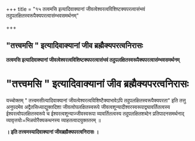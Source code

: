 +++
title = "१५ तत्वमसि इत्यादिवाक्यानां जीवत्वेश्वरत्वविशिष्टक्यपरत्वासंभवं तदुपलक्षितस्वरूपैक्यपरत्वासंम्भवसमर्थनम्"

+++


## "तत्त्वमसि " इत्यादिवाक्यानां जीव ब्रह्मैक्यपरत्वनिरासः

**तत्वमसि इत्यादिवाक्यानां जीवत्वेश्वरत्वविशिष्टक्यपरत्वासंभवं तदुपलक्षितस्वरूपैक्यपरत्वासंम्भवसमर्थनम्**

# "तत्त्वमसि " इत्यादिवाक्यानां जीव ब्रह्मैक्यपरत्वनिरासः 

यच्चोक्तम् " तत्त्वमसीत्यादिवाक्यानां जीवत्वेश्वरत्वविशिष्टैक्याभावेऽपि तदुपलक्षितस्वरूपैक्यपरता" इति तत्तु अनुपदमेव अद्वैतसिध्याद्युक्तदिशा जीवत्वोपलक्षितस्वरूपे जीवत्वशून्यादीश्वरस्वरूपाद्व्यावर्तितत्वस्य ईश्वरत्वोपलक्षितस्वरूपे च ईश्वरत्वशून्याज्जीवस्वरूपा व्यावर्तितत्वस्य तदुपलक्षितशब्देन प्रतिपादनसमर्थनाद् व्यावृत्तयोः=भिन्नयोरैक्यकथनस्य व्याहतत्वादयुक्ततरम् ॥

**। इति तत्त्वमस्यादिवाक्यानां जीवब्रह्मैक्यपरत्वनिरासः ।**

